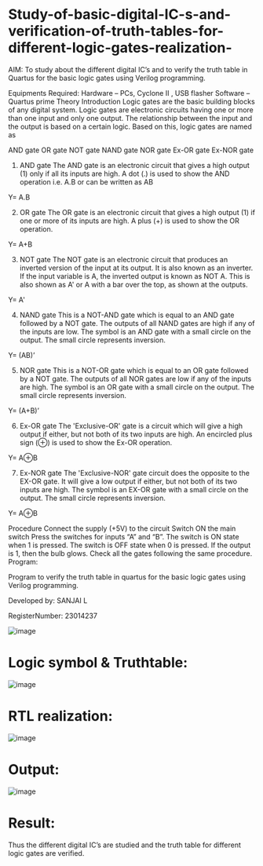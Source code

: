 # Study-of-basic-digital-IC-s-and-verification-of-truth-tables-for-different-logic-gates-realization-
 AIM:
To study about the different digital IC’s and to verify the truth table in Quartus for the basic logic gates using Verilog programming.

Equipments Required:
Hardware – PCs, Cyclone II , USB flasher
Software – Quartus prime
Theory
Introduction
Logic gates are the basic building blocks of any digital system. Logic gates are electronic circuits having one or more than one input and only one output. The relationship between the input and the output is based on a certain logic. Based on this, logic gates are named as

AND gate
OR gate
NOT gate
NAND gate
NOR gate
Ex-OR gate
Ex-NOR gate
1) AND gate
The AND gate is an electronic circuit that gives a high output (1) only if all its inputs are high. A dot (.) is used to show the AND operation i.e. A.B or can be written as AB

Y= A.B

2) OR gate
The OR gate is an electronic circuit that gives a high output (1) if one or more of its inputs are high. A plus (+) is used to show the OR operation.

Y= A+B

3) NOT gate
The NOT gate is an electronic circuit that produces an inverted version of the input at its output. It is also known as an inverter. If the input variable is A, the inverted output is known as NOT A. This is also shown as A' or A with a bar over the top, as shown at the outputs.

Y= A'

4) NAND gate
This is a NOT-AND gate which is equal to an AND gate followed by a NOT gate. The outputs of all NAND gates are high if any of the inputs are low. The symbol is an AND gate with a small circle on the output. The small circle represents inversion.

Y= (AB)’

5) NOR gate
This is a NOT-OR gate which is equal to an OR gate followed by a NOT gate. The outputs of all NOR gates are low if any of the inputs are high. The symbol is an OR gate with a small circle on the output. The small circle represents inversion.

Y= (A+B)’

6) Ex-OR gate
The 'Exclusive-OR' gate is a circuit which will give a high output if either, but not both of its two inputs are high. An encircled plus sign (⊕) is used to show the Ex-OR operation.

Y= A⊕B

7) Ex-NOR gate
The 'Exclusive-NOR' gate circuit does the opposite to the EX-OR gate. It will give a low output if either, but not both of its two inputs are high. The symbol is an EX-OR gate with a small circle on the output. The small circle represents inversion.

Y= A⊕B

Procedure
Connect the supply (+5V) to the circuit
Switch ON the main switch
Press the switches for inputs “A” and “B”. The switch is ON state when 1 is pressed. The switch is OFF state when 0 is pressed.
If the output is 1, then the bulb glows.
Check all the gates following the same procedure.
Program:

Program to verify the truth table in quartus for the basic logic gates using Verilog programming.

Developed by: SANJAI L

RegisterNumber: 23014237

![image](https://github.com/SanjaiOfficial/Study-of-basic-digital-IC-s-and-verification-of-truth-tables-for-different-logic-gates-realization-/assets/151763180/43844497-6af7-47d5-9303-fe898b3bde02)

# Logic symbol & Truthtable:
![image](https://github.com/SanjaiOfficial/Study-of-basic-digital-IC-s-and-verification-of-truth-tables-for-different-logic-gates-realization-/assets/151763180/cb5fa80d-bdcb-4a3b-944c-2d31d62a2329)


# RTL realization:
![image](https://github.com/SanjaiOfficial/Study-of-basic-digital-IC-s-and-verification-of-truth-tables-for-different-logic-gates-realization-/assets/151763180/5fab26cc-d747-48b5-bf4b-6c6555eb4ad5)


# Output:
![image](https://github.com/SanjaiOfficial/Study-of-basic-digital-IC-s-and-verification-of-truth-tables-for-different-logic-gates-realization-/assets/151763180/306300e6-1f2c-4eb3-9af6-6e29b141028f)


# Result:
Thus the different digital IC’s are studied and the truth table for different logic gates are verified.


